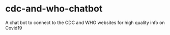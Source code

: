 # cdc-and-who-chatbot
A chat bot to connect to the CDC and WHO websites for high quality info on Covid19 
